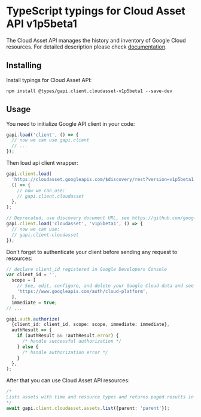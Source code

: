 # TypeScript typings for Cloud Asset API v1p5beta1

The Cloud Asset API manages the history and inventory of Google Cloud resources.
For detailed description please check [documentation](https://cloud.google.com/asset-inventory/docs/quickstart).

## Installing

Install typings for Cloud Asset API:

```
npm install @types/gapi.client.cloudasset-v1p5beta1 --save-dev
```

## Usage

You need to initialize Google API client in your code:

```typescript
gapi.load('client', () => {
  // now we can use gapi.client
  // ...
});
```

Then load api client wrapper:

```typescript
gapi.client.load(
  'https://cloudasset.googleapis.com/$discovery/rest?version=v1p5beta1',
  () => {
    // now we can use:
    // gapi.client.cloudasset
  },
);
```

```typescript
// Deprecated, use discovery document URL, see https://github.com/google/google-api-javascript-client/blob/master/docs/reference.md#----gapiclientloadname----version----callback--
gapi.client.load('cloudasset', 'v1p5beta1', () => {
  // now we can use:
  // gapi.client.cloudasset
});
```

Don't forget to authenticate your client before sending any request to resources:

```typescript
// declare client_id registered in Google Developers Console
var client_id = '',
  scope = [
    // See, edit, configure, and delete your Google Cloud data and see the email address for your Google Account.
    'https://www.googleapis.com/auth/cloud-platform',
  ],
  immediate = true;
// ...

gapi.auth.authorize(
  {client_id: client_id, scope: scope, immediate: immediate},
  authResult => {
    if (authResult && !authResult.error) {
      /* handle successful authorization */
    } else {
      /* handle authorization error */
    }
  },
);
```

After that you can use Cloud Asset API resources: <!-- TODO: make this work for multiple namespaces -->

```typescript
/*
Lists assets with time and resource types and returns paged results in response.
*/
await gapi.client.cloudasset.assets.list({parent: 'parent'});
```
